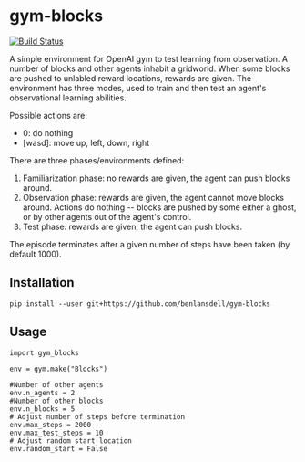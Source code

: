 # gym-blocks

[![Build Status](https://travis-ci.org/benlansdell/gym-blocks.svg?branch=master)](https://travis-ci.org/benlansdell/gym-blocks)

A simple environment for OpenAI gym to test learning from observation. A number of blocks and other agents inhabit a gridworld. When some blocks are pushed to unlabled reward locations, rewards are given. The environment has three modes, used to train and then test an agent's observational learning abilities.

Possible actions are:
* 0: do nothing
* [wasd]: move up, left, down, right

There are three phases/environments defined:

1. Familiarization phase: no rewards are given, the agent can push blocks around.
2. Observation phase: rewards are given, the agent cannot move blocks around. Actions do nothing -- blocks are pushed by some either a ghost, or by other agents out of the agent's control. 
3. Test phase: rewards are given, the agent can push blocks. 

The episode terminates after a given number of steps have been taken (by
default 1000). 

## Installation

`pip install --user git+https://github.com/benlansdell/gym-blocks`

## Usage

```
import gym_blocks

env = gym.make("Blocks")

#Number of other agents
env.n_agents = 2
#Number of other blocks
env.n_blocks = 5
# Adjust number of steps before termination
env.max_steps = 2000
env.max_test_steps = 10
# Adjust random start location
env.random_start = False
```
